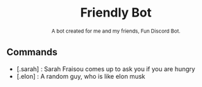<div align="center">
    <h1>Friendly Bot</h1>
</div>

<div align="center">
  <sup>A bot created for me and my friends, Fun Discord Bot.<sup>
 </div>
   

## Commands
    
* [.sarah] : Sarah Fraisou comes up to ask you if you are hungry
* [.elon] : A random guy, who is like elon musk 
  
